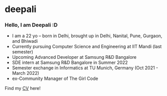 # deepali

### Hello, I am Deepali :D

- I am a 22 yo – born in Delhi, brought up in Delhi, Nanital, Pune, Gurgaon, and Bhiwadi
- Currently pursuing Computer Science and Engineering at IIT Mandi (last semester)
- Upcoming Advanced Developer at Samsung R&D Bangalore
- SDE intern at Samsung R&D Bangalore in Summer 2022
- Semester exchange in Informatics at TU Munich, Germany (Oct 2021 - March 2022)
- ex-Community Manager of The Girl Code


Find my [CV](https://github.com/deepalisingh11/deepali/blob/main/DeepaliSingh_CV.pdf) here!
